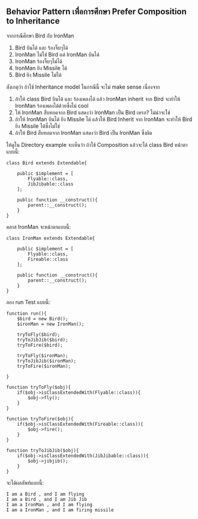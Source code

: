 ## Behavior Pattern เพื่อการศึกษา Prefer Composition to Inheritance

จากกรณีศึกษา Bird กับ IronMan

1. Bird บินได้ และ ร้องจิ๊บๆได้
1. IronMan ไม่ใช่ Bird แต่ IronMan บินได้
1. IronMan ร้องจิ๊บๆไม่ได้
1. IronMan ยิง Missile ได้
1. Bird ยิง Missile ไม่ได้

สังเกตุว่า ถ้าใช้ Inheritance model ในกรณีนี้ จะไม่ make sense เนื่องจาก

1. ถ้าให้ class Bird บินได้ และ ร้องเพลงได้ แล้ว IronMan inherit จาก Bird จะทำให้ IronMan ร้องเพลงได้ด้วยซึ่งไม่ cool
1. ให้ IronMan สืบทอดจาก Bird แสดงว่า IronMan เป็น Bird เหรอ? ไม่น่าจะใช่
1. ถ้าให้ IronMan บินได้ ยิง Missile ได้ แล้วให้ Bird Inherit จาก IronMan จะทำให้ Bird ยิง Missile ได้ซึ่งไม่ใช่
1. ถ้าให้ Bird สืบทอดจาก IronMan แสดงว่า Bird เป็น IronMan ซึ่งผิด

ให้ดูใน Directory example จะเห็นว่า ถ้าใช้ Composition แล้วจะได้ class Bird หน้าตาแบบนี้:

    class Bird extends Extendable{

        public $implement = [
            Flyable::class,
            JibJibable::class
        ];

        public function __construct(){
            parent::__construct();
        }
    }

คลาส IronMan จะหน้าตาแบบนี้:

    class IronMan extends Extendable{

        public $implement = [
            Flyable::class,
            Fireable::class
        ];

        public function __construct(){
            parent::__construct();
        }
    }

ลอง run Test แบบนี้:

    function run(){
        $bird = new Bird();
        $ironMan = new IronMan();

        tryToFly($bird);
        tryToJibJib($bird);
        tryToFire($bird);

        tryToFly($ironMan);
        tryToJibJib($ironMan);
        tryToFire($ironMan);

    }

    function tryToFly($obj){
        if($obj->isClassExtendedWith(Flyable::class)){
            $obj->fly();
        }
    }

    function tryToFire($obj){
        if($obj->isClassExtendedWith(Fireable::class)){
            $obj->fire();
        }
    }

    function tryToJibJib($obj){
        if($obj->isClassExtendedWith(JibJibable::class)){
            $obj->jibjib();
        }
    }

จะได้ผลลัพท์แบบนี้:

	I am a Bird , and I am flying
    I am a Bird , and I am Jib Jib
    I am a IronMan , and I am flying
    I am a IronMan , and I am firing missile
